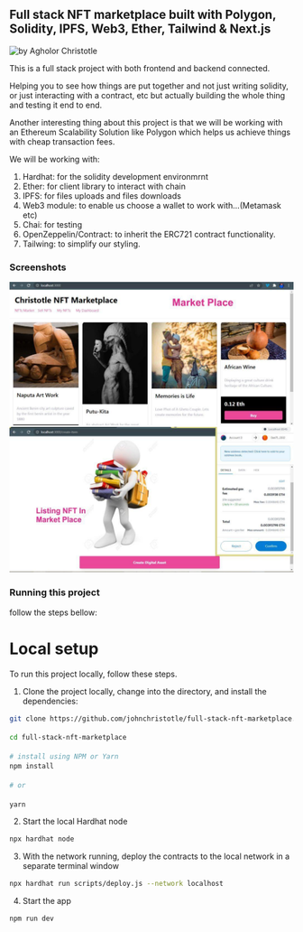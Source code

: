 ## Full stack NFT marketplace built with Polygon, Solidity, IPFS, Web3, Ether, Tailwind & Next.js  

![by Agholor Christotle](https://github.com/johnchristotle)


This is a full stack project with both frontend and backend connected.

Helping you to see how things are put together and not just writing solidity,
or just interacting with a contract, etc but actually building the whole thing
and testing it end to end.

Another interesting thing about this project is that we will be working with an Ethereum 
Scalability Solution like Polygon which helps us achieve things with cheap transaction fees.

We will be working with:
1. Hardhat: for the solidity development environmrnt 
2. Ether: for client library to interact with chain
3. IPFS: for files uploads and files downloads
4. Web3 module: to enable us choose a wallet to work with...(Metamask etc)
5. Chai: for testing
6. OpenZeppelin/Contract: to inherit the ERC721 contract functionality. 
7. Tailwing: to simplify our styling. 

### Screenshots

![Market Place](./Screenshots/nftmkp.jpg)
![Creat Item](./Screenshots/nftlst.jpg)


### Running this project
follow the steps bellow:

# Local setup

To run this project locally, follow these steps.

1. Clone the project locally, change into the directory, and install the dependencies:

```sh
git clone https://github.com/johnchristotle/full-stack-nft-marketplace.git

cd full-stack-nft-marketplace

# install using NPM or Yarn
npm install

# or

yarn
```

2. Start the local Hardhat node

```sh
npx hardhat node
```

3. With the network running, deploy the contracts to the local network in a separate terminal window

```sh
npx hardhat run scripts/deploy.js --network localhost
```

4. Start the app

```
npm run dev
```

